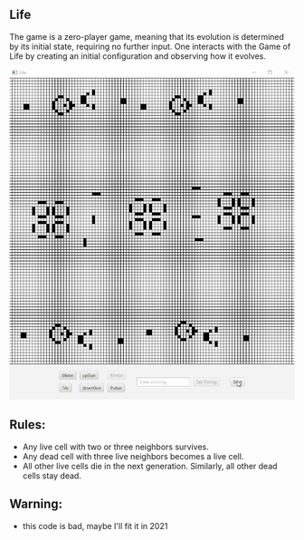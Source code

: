 ## Life

The game is a zero-player game, meaning that its evolution is determined by its initial state, requiring no further input. One interacts with the Game of Life by creating an initial configuration and observing how it evolves.

![](life2.gif)

## Rules:
* Any live cell with two or three neighbors survives.
* Any dead cell with three live neighbors becomes a live cell.
* All other live cells die in the next generation. Similarly, all other dead cells stay dead.

## Warning:
* this code is bad, maybe I'll fit it in 2021
